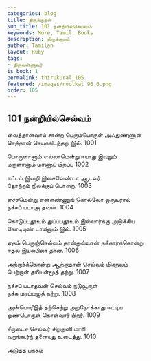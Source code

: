 ```yaml
---
categories: blog
title: திருக்குறள்
sub_title: 101 நன்றியில்செல்வம்
keywords: More, Tamil, Books
description: திருக்குறள்
author: Tamilan
layout: Ruby
tags:
- திருவள்ளுவர்
is_book: 1
permalink: thirukural_105
featured: /images/noolkal_96_6.png
order: 105
---
```

## 101 நன்றியில்செல்வம்

வைத்தான்வாய் சான்ற பெரும்பொருள் அஃதுண்ணான்  
செத்தான் செயக்கிடந்தது இல். 1001

பொருளானாம் எல்லாமென்று ஈயாது இவறும்  
மருளானாம் மாணாப் பிறப்பு 1002

ஈட்டம் இவறி இசைவேண்டா ஆடவர்  
தோற்றம் நிலக்குப் பொறை. 1003

எச்சமென்று என்எண்ணுங் கொல்லோ ஒருவரால்  
நச்சப் படாஅ தவன். 1004

கொடுப்பதூஉம் துய்ப்பதூஉம் இல்லார்க்கு அடுக்கிய  
கோடியுண் டாயினும் இல். 1005

ஏதம் பெருஞ்செல்வம் தான்துவ்வான் தக்கார்க்கொன்று  
ஈதல் இயல்பிலா தான். 1006

அற்றார்க்கொன்று ஆற்றாதான் செல்வம் மிகநலம்  
பெற்றாள் தமியள்மூத் தற்று. 1007

நச்சப் படாதவன் செல்வம் நடுவூருள்  
நச்சு மரம்பழுத் தற்று. 1008

அன்பொரீஇத் தற்செற்று அறநோக்காது ஈட்டிய  
ஒண்பொருள் கொள்வார் பிறர். 1009

சீருடைச் செல்வர் சிறுதுனி மாரி  
வறங்கூர்ந் தனையது உடைத்து. 1010

[அடுத்த பக்கம்](thirukural_106)